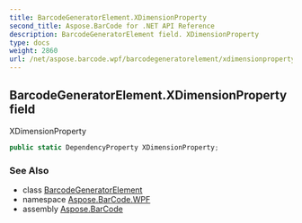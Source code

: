 ```yaml
---
title: BarcodeGeneratorElement.XDimensionProperty
second_title: Aspose.BarCode for .NET API Reference
description: BarcodeGeneratorElement field. XDimensionProperty
type: docs
weight: 2860
url: /net/aspose.barcode.wpf/barcodegeneratorelement/xdimensionproperty/
---
```

## BarcodeGeneratorElement.XDimensionProperty field

XDimensionProperty

```csharp
public static DependencyProperty XDimensionProperty;
```

### See Also

* class [BarcodeGeneratorElement](../)
* namespace [Aspose.BarCode.WPF](../../../aspose.barcode.wpf/)
* assembly [Aspose.BarCode](../../../)


